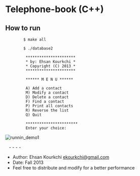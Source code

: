 # Telephone-book (C++)

## How to run

            $ make all

            $ ./database2 

             **********************
             * by: Ehsan Kourkchi *
             * Copyright (C) 2013 *
             **********************

             ****** M E N U ******

             A) Add a contact
             M) Modify a contact
             D) Delete a contact
             F) Find a contact
             P) Print all contacts
             R) Reverse the list
             Q) Quit

             ***********************
             Enter your choice: 
             
             
![runnin_demo1](https://user-images.githubusercontent.com/13570487/74613200-91069e00-50c9-11ea-8441-3dafd7f32f77.png)


   - - - -
   
 * Author: Ehsan Kourkchi <ekourkchi@gmail.com>
 * Date: Fall 2013
 * Feel free to distribute and modify for a better performance
